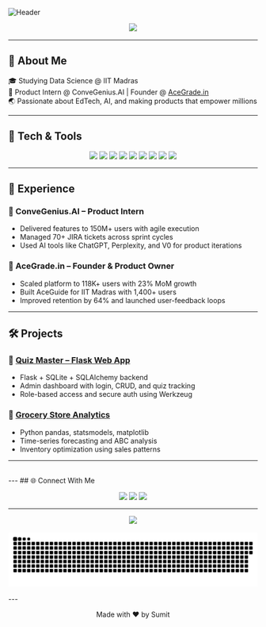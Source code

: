 ![Header](https://capsule-render.vercel.app/api?type=waving&color=gradient&height=250&section=header&text=Hi%20there!%20I'm%20Sumit%20👋&fontSize=35&fontAlign=40&fontColor=ffffff)

<p align="center">
<img src="https://readme-typing-svg.demolab.com?font=Fira+Code&size=22&pause=1000&center=true&vCenter=true&width=650&lines=Product+Manager+%7C+AI+Builder+%7C+Data+Driven;Scaling+Products+%F0%9F%9A%80;Driven+by+Impact+%26+User+Empathy"/>
</p>

---

## 🚀 About Me

🎓 Studying Data Science @ IIT Madras   
🧠 Product Intern @ ConveGenius.AI | Founder @ [AceGrade.in](https://acegrade.in)  
🌏 Passionate about EdTech, AI, and making products that empower millions

---

## 🧰 Tech & Tools

<p align="center">
  <img src="https://img.shields.io/badge/-Python-3776AB?style=for-the-badge&logo=python&logoColor=white"/>
  <img src="https://img.shields.io/badge/-Flask-000000?style=for-the-badge&logo=flask&logoColor=white"/>
  <img src="https://img.shields.io/badge/-SQL-4479A1?style=for-the-badge&logo=mysql&logoColor=white"/>
  <img src="https://img.shields.io/badge/-Power%20BI-F2C811?style=for-the-badge&logo=powerbi&logoColor=black"/>
  <img src="https://img.shields.io/badge/-Figma-F24E1E?style=for-the-badge&logo=figma&logoColor=white"/>
  <img src="https://img.shields.io/badge/-JIRA-0052CC?style=for-the-badge&logo=jira&logoColor=white"/>
  <img src="https://img.shields.io/badge/-Postman-FF6C37?style=for-the-badge&logo=postman&logoColor=white"/>
  <img src="https://img.shields.io/badge/-Excel-217346?style=for-the-badge&logo=microsoft-excel&logoColor=white"/>
  <img src="https://img.shields.io/badge/-Google%20Analytics-E37400?style=for-the-badge&logo=google-analytics&logoColor=white"/>
</p>

---

## 💼 Experience

### 🚀 ConveGenius.AI – Product Intern
- Delivered features to 150M+ users with agile execution
- Managed 70+ JIRA tickets across sprint cycles
- Used AI tools like ChatGPT, Perplexity, and V0 for product iterations

### 🧠 AceGrade.in – Founder & Product Owner
- Scaled platform to 118K+ users with 23% MoM growth
- Built AceGuide for IIT Madras with 1,400+ users
- Improved retention by 64% and launched user-feedback loops

---

## 🛠️ Projects

### 🎯 [Quiz Master – Flask Web App](https://github.com/repo-sumit/quiz-master)
- Flask + SQLite + SQLAlchemy backend
- Admin dashboard with login, CRUD, and quiz tracking
- Role-based access and secure auth using Werkzeug

### 🛒 [Grocery Store Analytics](https://repo-sumit.github.io/BDM_Project/)
- Python pandas, statsmodels, matplotlib
- Time-series forecasting and ABC analysis
- Inventory optimization using sales patterns

---
<div id="header" align="center">
  <img src="https://komarev.com/ghpvc/?username=repo-sumit&style=for-the-badge&color=orange" alt=""/>
</div>
---
## 🌐 Connect With Me

<p align="center">
  <a href="https://www.linkedin.com/in/in-sumit/"><img src="https://img.shields.io/badge/-LinkedIn-blue?style=for-the-badge&logo=linkedin&logoColor=white"/></a>
  <a href="mailto:chingaarisharma@gmail.com"><img src="https://img.shields.io/badge/-Gmail-D14836?style=for-the-badge&logo=gmail&logoColor=white"/></a>
  <a href="https://github.com/repo-sumit"><img src="https://img.shields.io/badge/-GitHub-181717?style=for-the-badge&logo=github&logoColor=white"/></a>
</p>

---

<p align="center">
  <img src="https://github-readme-stats.vercel.app/api?username=repo-sumit&show_icons=true&theme=radical"/>
</p>

<p align="center">
 <img width="1000" src="github-snake.svg" alt="snake"/>
</p>
---

<p align="center">Made with ❤️ by Sumit</p>
